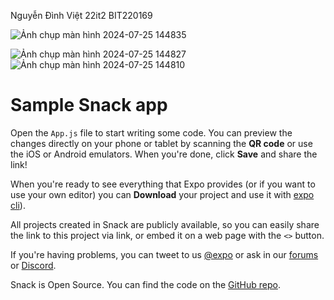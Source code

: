 Nguyễn Đình Việt 22it2 BIT220169

![Ảnh chụp màn hình 2024-07-25 144835](https://github.com/user-attachments/assets/d17ceaf3-20f8-4a6d-83b5-3e3c4b8cc625)

![Ảnh chụp màn hình 2024-07-25 144827](https://github.com/user-attachments/assets/3e87c1f0-21f9-4847-9977-26a3c840348a)
![Ảnh chụp màn hình 2024-07-25 144810](https://github.com/user-attachments/assets/d67ac071-1e2b-4077-969a-12617f20ba3d)

# Sample Snack app

Open the `App.js` file to start writing some code. You can preview the changes directly on your phone or tablet by scanning the **QR code** or use the iOS or Android emulators. When you're done, click **Save** and share the link!

When you're ready to see everything that Expo provides (or if you want to use your own editor) you can **Download** your project and use it with [expo cli](https://docs.expo.dev/get-started/installation/#expo-cli)).

All projects created in Snack are publicly available, so you can easily share the link to this project via link, or embed it on a web page with the `<>` button.

If you're having problems, you can tweet to us [@expo](https://twitter.com/expo) or ask in our [forums](https://forums.expo.dev/c/expo-dev-tools/61) or [Discord](https://chat.expo.dev/).

Snack is Open Source. You can find the code on the [GitHub repo](https://github.com/expo/snack).
